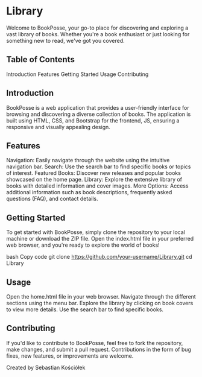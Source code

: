 # Library

Welcome to BookPosse, your go-to place for discovering and exploring a vast library of books. Whether you're a book enthusiast or just looking for something new to read, we've got you covered.

## Table of Contents

Introduction
Features
Getting Started
Usage
Contributing

## Introduction

BookPosse is a web application that provides a user-friendly interface for browsing and discovering a diverse collection of books. The application is built using HTML, CSS, and Bootstrap for the frontend, JS, ensuring a responsive and visually appealing design.

## Features

Navigation: Easily navigate through the website using the intuitive navigation bar.
Search: Use the search bar to find specific books or topics of interest.
Featured Books: Discover new releases and popular books showcased on the home page.
Library: Explore the extensive library of books with detailed information and cover images.
More Options: Access additional information such as book descriptions, frequently asked questions (FAQ), and contact details.

## Getting Started

To get started with BookPosse, simply clone the repository to your local machine or download the ZIP file. Open the index.html file in your preferred web browser, and you're ready to explore the world of books!

bash
Copy code
git clone https://github.com/your-username/Library.git
cd Library

## Usage
Open the home.html file in your web browser.
Navigate through the different sections using the menu bar.
Explore the library by clicking on book covers to view more details.
Use the search bar to find specific books.

## Contributing
If you'd like to contribute to BookPosse, feel free to fork the repository, make changes, and submit a pull request. Contributions in the form of bug fixes, new features, or improvements are welcome.


Created by Sebastian Kościółek

